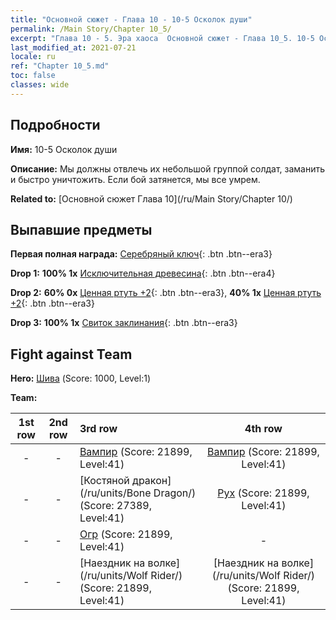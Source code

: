 ```yaml
---
title: "Основной сюжет - Глава 10 - 10-5 Осколок души"
permalink: /Main Story/Chapter 10_5/
excerpt: "Глава 10 - 5. Эра хаоса  Основной сюжет - Глава 10_5. 10-5 Осколок души"
last_modified_at: 2021-07-21
locale: ru
ref: "Chapter 10_5.md"
toc: false
classes: wide
---
```


## Подробности

 **Имя:** 10-5 Осколок души

 **Описание:** Мы должны отвлечь их небольшой группой солдат, заманить и быстро уничтожить. Если бой затянется, мы все умрем.

 **Related to:** [Основной сюжет Глава 10](/ru/Main Story/Chapter 10/)

## Выпавшие предметы

 **Первая полная награда:** [Серебряный ключ](/ItemsRU/con_693/){: .btn .btn--era3}

 **Drop 1:** **100% 1x** [Исключительная древесина](/ItemsRU/mat_34/){: .btn .btn--era4}

 **Drop 2:** **60% 0x** [Ценная ртуть +2](/ItemsRU/mat_28/){: .btn .btn--era3}, **40% 1x** [Ценная ртуть +2](/ItemsRU/mat_28/){: .btn .btn--era3}

 **Drop 3:** **100% 1x** [Свиток заклинания](/ItemsRU/con_694/){: .btn .btn--era3}


## Fight against Team
 **Hero:** [Шива](/ru/heroes/Shiva/) (Score: 1000, Level:1)

 **Team:**


  | 1st row | 2nd row | 3rd row | 4th row |
  |:----:|:----:|:----|:----:|
  | - | - | [Вампир](/ru/units/Vampire/) (Score: 21899, Level:41)  | [Вампир](/ru/units/Vampire/) (Score: 21899, Level:41)  |
  | - | - | [Костяной дракон](/ru/units/Bone Dragon/) (Score: 27389, Level:41)  | [Рух](/ru/units/Roc/) (Score: 21899, Level:41)  |
  | - | - | [Огр](/ru/units/Ogre/) (Score: 21899, Level:41)  | - |
  | - | - | [Наездник на волке](/ru/units/Wolf Rider/) (Score: 21899, Level:41)  | [Наездник на волке](/ru/units/Wolf Rider/) (Score: 21899, Level:41)  |


